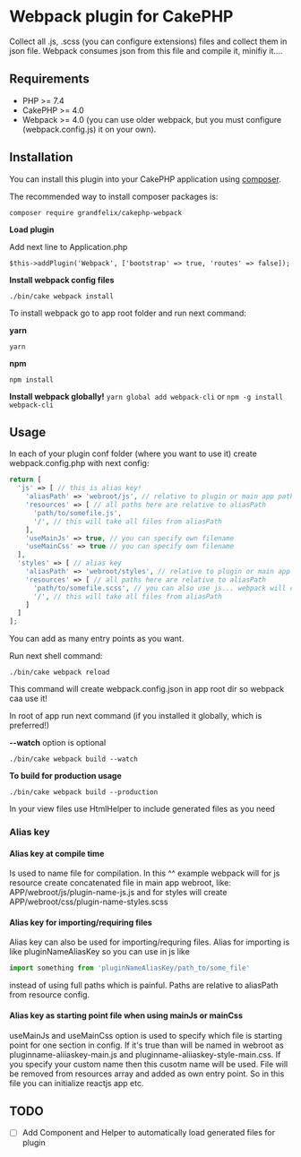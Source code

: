 # Webpack plugin for CakePHP

Collect all .js, .scss (you can configure extensions) files and collect them in json file. Webpack consumes json from this file and compile it, minifiy it....

## Requirements

* PHP >= 7.4
* CakePHP >= 4.0
* Webpack >= 4.0 (you can use older webpack, but you must configure (webpack.config.js) it on your own).

## Installation

You can install this plugin into your CakePHP application using [composer](http://getcomposer.org).

The recommended way to install composer packages is:

```
composer require grandfelix/cakephp-webpack
```

**Load plugin**

Add next line to Application.php
```
$this->addPlugin('Webpack', ['bootstrap' => true, 'routes' => false]);
```

**Install webpack config files**
```
./bin/cake webpack install
```

To install webpack go to app root folder and run next command:

**yarn**
```
yarn
```

**npm**
```
npm install
```

**Install webpack globally!** `yarn global add webpack-cli` or `npm -g install webpack-cli`

## Usage

In each of your plugin conf folder (where you want to use it) create webpack.config.php with next config:

```php
return [
  'js' => [ // this is alias key!
    'aliasPath' => 'webroot/js', // relative to plugin or main app path
    'resources' => [ // all paths here are relative to aliasPath
      'path/to/somefile.js',
      '/', // this will take all files from aliasPath
    ],
    'useMainJs' => true, // you can specify own filename
    'useMainCss' => true // you can specify own filename
  ],
  'styles' => [ // alias key
    'aliasPath' => 'webroot/styles', // relative to plugin or main app path
    'resources' => [ // all paths here are relative to aliasPath
      'path/to/somefile.scss', // you can also use js... webpack will compile js files and scss files and move them where they should be after compilation
      '/', // this will take all files from aliasPath
    ]
  ]
];
```

You can add as many entry points as you want.

Run next shell command:

```
./bin/cake webpack reload
```

This command will create webpack.config.json in app root dir so webpack caa use it!

In root of app run next command (if you installed it globally, which is preferred!)

**--watch** option is optional

```
./bin/cake webpack build --watch
```

**To build for production usage**
```
./bin/cake webpack build --production
```

In your view files use HtmlHelper to include generated files as you need

### Alias key
#### Alias key at compile time
Is used to name file for compilation. In this ^^ example webpack will for js resource create concatenated file in main app webroot, like: APP/webroot/js/plugin-name-js.js and for styles will create APP/webroot/css/plugin-name-styles.scss

#### Alias key for importing/requiring files
Alias key can also be used for importing/requring files. Alias for importing is like pluginNameAliasKey so you can use in js like

```js
import something from 'pluginNameAliasKey/path_to/some_file'
```

instead of using full paths which is painful. Paths are relative to aliasPath from resource config.

#### Alias key as starting point file when using mainJs or mainCss
useMainJs and useMainCss option is used to specify which file is starting point for one section in config. If it's true than will be named in webroot as pluginname-aliiaskey-main.js and pluginname-aliiaskey-style-main.css. If you specify your custom name then this cusotm name will be used. File will be removed from resources array and added as own entry point. So in this file you can initialize reactjs app etc.


## TODO

- [ ] Add Component and Helper to automatically load generated files for plugin


